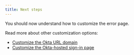 ```yaml
---
title: Next steps
---
```

You should now understand how to customize the error page.

Read more about other customization options:

* [Customize the Okta URL domain](/docs/guides/custom-url-domain/)
* [Customize the Okta-hosted sign-in page](/docs/guides/custom-hosted-signin/)
